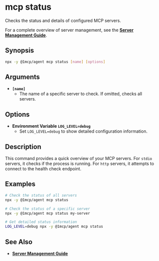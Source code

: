 # mcp status

Checks the status and details of configured MCP servers.

For a complete overview of server management, see the **[Server Management Guide](../../guide/essentials/server-management)**.

## Synopsis

```bash
npx -y @1mcp/agent mcp status [name] [options]
```

## Arguments

- **`[name]`**
  - The name of a specific server to check. If omitted, checks all servers.

## Options

- **Environment Variable `LOG_LEVEL=debug`**
  - Set `LOG_LEVEL=debug` to show detailed configuration information.

## Description

This command provides a quick overview of your MCP servers. For `stdio` servers, it checks if the process is running. For `http` servers, it attempts to connect to the health check endpoint.

## Examples

```bash
# Check the status of all servers
npx -y @1mcp/agent mcp status

# Check the status of a specific server
npx -y @1mcp/agent mcp status my-server

# Get detailed status information
LOG_LEVEL=debug npx -y @1mcp/agent mcp status
```

## See Also

- **[Server Management Guide](../../guide/essentials/server-management)**

